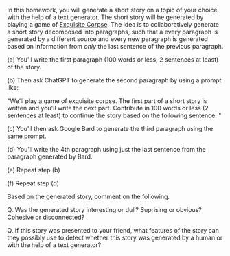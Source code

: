 In this homework, you will generate a short story on a topic of your choice with the help of a text generator. 
The short story will be generated by playing a game of [Exquisite Corpse](https://en.wikipedia.org/wiki/Exquisite_corpse). 
The idea is to collaboratively generate a short story decomposed into paragraphs, 
such that a every paragraph is generated by a different source and every new paragraph is generated based on information 
from *only* the last sentence of the previous paragraph.

(a) You'll write the first paragraph (100 words or less; 2 sentences at least) of the story. 

(b) Then ask ChatGPT to generate the second paragraph by using a prompt like: 

"We’ll play a game of exquisite corpse. The first part of a short story is written and you'll write the next part. Contribute in 100 words or less (2 sentences at least) to continue the story based on the following sentence: <insert the last sentence from the previous paragraph>"

(c) You'll then ask Google Bard to generate the third paragraph using the same prompt.

(d) You'll write the 4th paragraph using just the last sentence from the paragraph generated by Bard.

(e) Repeat step (b)

(f) Repeat step (d)

Based on the generated story, comment on the following.

Q. Was the generated story interesting or dull? Suprising or obvious? Cohesive or disconnected?

Q. If this story was presented to your friend, what features of the story can they possibly use to detect whether this story was generated by a human or with the help of a text generator?
